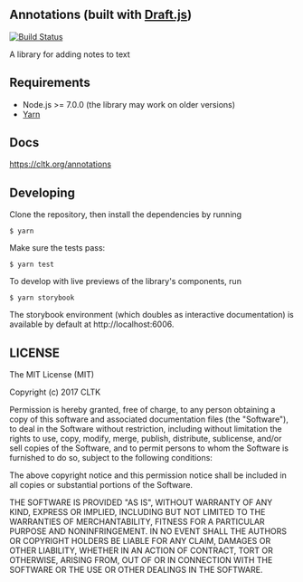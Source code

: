 Annotations (built with [Draft.js](https://draftjs.org))
---

[![Build Status](https://travis-ci.org/cltk/annotations.svg?branch=master)](https://travis-ci.org/cltk/annotations)

A library for adding notes to text

## Requirements

- Node.js >= 7.0.0 (the library may work on older versions)
- [Yarn](https://yarnpkg.com/en/)

## Docs

https://cltk.org/annotations

## Developing

Clone the repository, then install the dependencies by running

```shell
$ yarn
```

Make sure the tests pass:

```shell
$ yarn test
```

To develop with live previews of the library's components, run

```shell
$ yarn storybook
```

The storybook environment (which doubles as interactive documentation)
is available by default at http://localhost:6006.

## LICENSE

The MIT License (MIT)

Copyright (c) 2017 CLTK

Permission is hereby granted, free of charge, to any person obtaining a copy of
this software and associated documentation files (the "Software"), to deal in
the Software without restriction, including without limitation the rights to
use, copy, modify, merge, publish, distribute, sublicense, and/or sell copies of
the Software, and to permit persons to whom the Software is furnished to do so,
subject to the following conditions:

The above copyright notice and this permission notice shall be included in all
copies or substantial portions of the Software.

THE SOFTWARE IS PROVIDED "AS IS", WITHOUT WARRANTY OF ANY KIND, EXPRESS OR
IMPLIED, INCLUDING BUT NOT LIMITED TO THE WARRANTIES OF MERCHANTABILITY, FITNESS
FOR A PARTICULAR PURPOSE AND NONINFRINGEMENT. IN NO EVENT SHALL THE AUTHORS OR
COPYRIGHT HOLDERS BE LIABLE FOR ANY CLAIM, DAMAGES OR OTHER LIABILITY, WHETHER
IN AN ACTION OF CONTRACT, TORT OR OTHERWISE, ARISING FROM, OUT OF OR IN
CONNECTION WITH THE SOFTWARE OR THE USE OR OTHER DEALINGS IN THE SOFTWARE.
